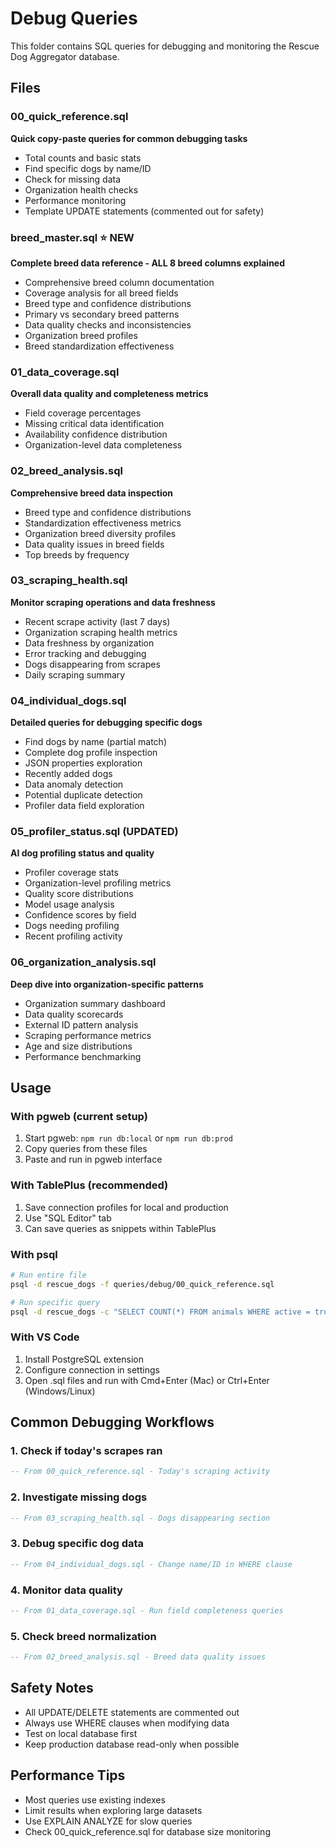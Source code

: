 # Debug Queries

This folder contains SQL queries for debugging and monitoring the Rescue Dog Aggregator database.

## Files

### 00_quick_reference.sql
**Quick copy-paste queries for common debugging tasks**
- Total counts and basic stats
- Find specific dogs by name/ID
- Check for missing data
- Organization health checks
- Performance monitoring
- Template UPDATE statements (commented out for safety)

### breed_master.sql ⭐ NEW
**Complete breed data reference - ALL 8 breed columns explained**
- Comprehensive breed column documentation
- Coverage analysis for all breed fields
- Breed type and confidence distributions
- Primary vs secondary breed patterns
- Data quality checks and inconsistencies
- Organization breed profiles
- Breed standardization effectiveness

### 01_data_coverage.sql  
**Overall data quality and completeness metrics**
- Field coverage percentages
- Missing critical data identification
- Availability confidence distribution
- Organization-level data completeness

### 02_breed_analysis.sql
**Comprehensive breed data inspection**
- Breed type and confidence distributions
- Standardization effectiveness metrics
- Organization breed diversity profiles
- Data quality issues in breed fields
- Top breeds by frequency

### 03_scraping_health.sql
**Monitor scraping operations and data freshness**
- Recent scrape activity (last 7 days)
- Organization scraping health metrics
- Data freshness by organization
- Error tracking and debugging
- Dogs disappearing from scrapes
- Daily scraping summary

### 04_individual_dogs.sql
**Detailed queries for debugging specific dogs**
- Find dogs by name (partial match)
- Complete dog profile inspection
- JSON properties exploration
- Recently added dogs
- Data anomaly detection
- Potential duplicate detection
- Profiler data field exploration

### 05_profiler_status.sql (UPDATED)
**AI dog profiling status and quality**
- Profiler coverage stats
- Organization-level profiling metrics
- Quality score distributions
- Model usage analysis
- Confidence scores by field
- Dogs needing profiling
- Recent profiling activity

### 06_organization_analysis.sql
**Deep dive into organization-specific patterns**
- Organization summary dashboard
- Data quality scorecards
- External ID pattern analysis
- Scraping performance metrics
- Age and size distributions
- Performance benchmarking

## Usage

### With pgweb (current setup)
1. Start pgweb: `npm run db:local` or `npm run db:prod`
2. Copy queries from these files
3. Paste and run in pgweb interface

### With TablePlus (recommended)
1. Save connection profiles for local and production
2. Use "SQL Editor" tab
3. Can save queries as snippets within TablePlus

### With psql
```bash
# Run entire file
psql -d rescue_dogs -f queries/debug/00_quick_reference.sql

# Run specific query
psql -d rescue_dogs -c "SELECT COUNT(*) FROM animals WHERE active = true;"
```

### With VS Code
1. Install PostgreSQL extension
2. Configure connection in settings
3. Open .sql files and run with Cmd+Enter (Mac) or Ctrl+Enter (Windows/Linux)

## Common Debugging Workflows

### 1. Check if today's scrapes ran
```sql
-- From 00_quick_reference.sql - Today's scraping activity
```

### 2. Investigate missing dogs
```sql
-- From 03_scraping_health.sql - Dogs disappearing section
```

### 3. Debug specific dog data
```sql
-- From 04_individual_dogs.sql - Change name/ID in WHERE clause
```

### 4. Monitor data quality
```sql
-- From 01_data_coverage.sql - Run field completeness queries
```

### 5. Check breed normalization
```sql
-- From 02_breed_analysis.sql - Breed data quality issues
```

## Safety Notes

- All UPDATE/DELETE statements are commented out
- Always use WHERE clauses when modifying data
- Test on local database first
- Keep production database read-only when possible

## Performance Tips

- Most queries use existing indexes
- Limit results when exploring large datasets
- Use EXPLAIN ANALYZE for slow queries
- Check 00_quick_reference.sql for database size monitoring
